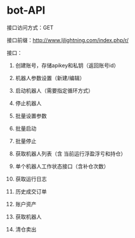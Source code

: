# bot-API
接口访问方式：GET

接口前缀：http://www.ljlightning.com/index.php/r/

接口：
  1. 创建账号，存储apikey和私钥（返回账号id）

  2. 机器人参数设置（新建/编辑）

  3. 启动机器人（需要指定循环方式）

  4. 停止机器人

  5. 批量设置参数

  6. 批量启动

  7. 批量停止

  8. 获取机器人列表（含 当前运行浮盈浮亏和持仓）

  9. 单个机器人工作状态接口（含补仓次数）

  10. 获取运行日志

  11. 历史成交订单

  12. 账户资产

  13. 获取机器人

  14. 清仓卖出


